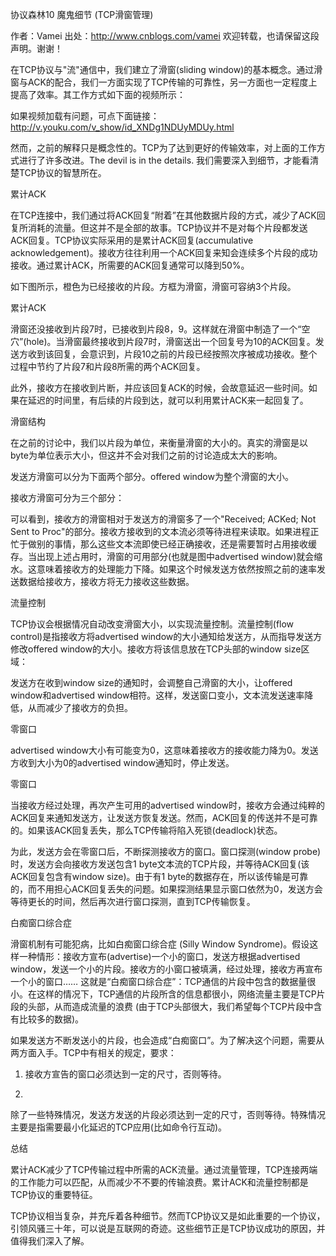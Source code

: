 协议森林10 魔鬼细节 (TCP滑窗管理)

作者：Vamei 出处：http://www.cnblogs.com/vamei 欢迎转载，也请保留这段声明。谢谢！

 

在TCP协议与"流"通信中，我们建立了滑窗(sliding
window)的基本概念。通过滑窗与ACK的配合，我们一方面实现了TCP传输的可靠性，另一方面也一定程度上提高了效率。其工作方式如下面的视频所示：



如果视频加载有问题，可点下面链接： http://v.youku.com/v_show/id_XNDg1NDUyMDUy.html

然而，之前的解释只是概念性的。TCP为了达到更好的传输效率，对上面的工作方式进行了许多改进。The devil is in the details.
我们需要深入到细节，才能看清楚TCP协议的智慧所在。



 

累计ACK

在TCP连接中，我们通过将ACK回复“附着”在其他数据片段的方式，减少了ACK回复所消耗的流量。但这并不是全部的故事。TCP协议并不是对每个片段都发送ACK回复。TCP协议实际采用的是累计ACK回复(accumulative
acknowledgement)。接收方往往利用一个ACK回复来知会连续多个片段的成功接收。通过累计ACK，所需要的ACK回复通常可以降到50%。

如下图所示，橙色为已经接收的片段。方框为滑窗，滑窗可容纳3个片段。



累计ACK

 

滑窗还没接收到片段7时，已接收到片段8，9。这样就在滑窗中制造了一个“空穴”(hole)。当滑窗最终接收到片段7时，滑窗送出一个回复号为10的ACK回复。发送方收到该回复，会意识到，片段10之前的片段已经按照次序被成功接收。整个过程中节约了片段7和片段8所需的两个ACK回复。

此外，接收方在接收到片断，并应该回复ACK的时候，会故意延迟一些时间。如果在延迟的时间里，有后续的片段到达，就可以利用累计ACK来一起回复了。

 

滑窗结构

在之前的讨论中，我们以片段为单位，来衡量滑窗的大小的。真实的滑窗是以byte为单位表示大小，但这并不会对我们之前的讨论造成太大的影响。

发送方滑窗可以分为下面两个部分。offered window为整个滑窗的大小。



 

接收方滑窗可分为三个部分：



 

可以看到，接收方的滑窗相对于发送方的滑窗多了一个"Received; ACKed; Not Sent to
Proc"的部分。接收方接收到的文本流必须等待进程来读取。如果进程正忙于做别的事情，那么这些文本流即使已经正确接收，还是需要暂时占用接收缓存。当出现上述占用时，滑窗的可用部分(也就是图中advertised
window)就会缩水。这意味着接收方的处理能力下降。如果这个时候发送方依然按照之前的速率发送数据给接收方，接收方将无力接收这些数据。

 

流量控制

TCP协议会根据情况自动改变滑窗大小，以实现流量控制。流量控制(flow control)是指接收方将advertised
window的大小通知给发送方，从而指导发送方修改offered window的大小。接收方将该信息放在TCP头部的window size区域：



发送方在收到window size的通知时，会调整自己滑窗的大小，让offered window和advertised
window相符。这样，发送窗口变小，文本流发送速率降低，从而减少了接收方的负担。

 

零窗口

advertised window大小有可能变为0，这意味着接收方的接收能力降为0。发送方收到大小为0的advertised window通知时，停止发送。



零窗口

当接收方经过处理，再次产生可用的advertised
window时，接收方会通过纯粹的ACK回复来通知发送方，让发送方恢复发送。然而，ACK回复的传送并不是可靠的。如果该ACK回复丢失，那么TCP传输将陷入死锁(deadlock)状态。

为此，发送方会在零窗口后，不断探测接收方的窗口。窗口探测(window probe)时，发送方会向接收方发送包含1
byte文本流的TCP片段，并等待ACK回复(该ACK回复包含有window size)。由于有1
byte的数据存在，所以该传输是可靠的，而不用担心ACK回复丢失的问题。如果探测结果显示窗口依然为0，发送方会等待更长的时间，然后再次进行窗口探测，直到TCP传输恢复。

 

白痴窗口综合症

滑窗机制有可能犯病，比如白痴窗口综合症 (Silly Window
Syndrome)。假设这样一种情形：接收方宣布(advertise)一个小的窗口，发送方根据advertised
window，发送一个小的片段。接收方的小窗口被填满，经过处理，接收方再宣布一个小的窗口……
这就是“白痴窗口综合症”：TCP通信的片段中包含的数据量很小。在这样的情况下，TCP通信的片段所含的信息都很小，网络流量主要是TCP片段的头部，从而造成流量的浪费
(由于TCP头部很大，我们希望每个TCP片段中含有比较多的数据)。



 

如果发送方不断发送小的片段，也会造成“白痴窗口”。为了解决这个问题，需要从两方面入手。TCP中有相关的规定，要求：

1. 接收方宣告的窗口必须达到一定的尺寸，否则等待。

2.
除了一些特殊情况，发送方发送的片段必须达到一定的尺寸，否则等待。特殊情况主要是指需要最小化延迟的TCP应用(比如命令行互动)。

 

总结

累计ACK减少了TCP传输过程中所需的ACK流量。通过流量管理，TCP连接两端的工作能力可以匹配，从而减少不不要的传输浪费。累计ACK和流量控制都是TCP协议的重要特征。

TCP协议相当复杂，并充斥着各种细节。然而TCP协议又是如此重要的一个协议，引领风骚三十年，可以说是互联网的奇迹。这些细节正是TCP协议成功的原因，并值得我们深入了解。

